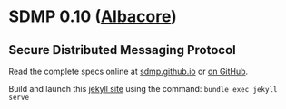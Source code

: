# SDMP 0.10 ([Albacore](https://en.wikipedia.org/wiki/Albacore))

## Secure Distributed Messaging Protocol

Read the complete specs online at [sdmp.github.io](http://sdmp.github.io)
or [on GitHub](./index.md).

Build and launch this [jekyll site](http://jekyllrb.com/) using the command: `bundle exec jekyll serve`
